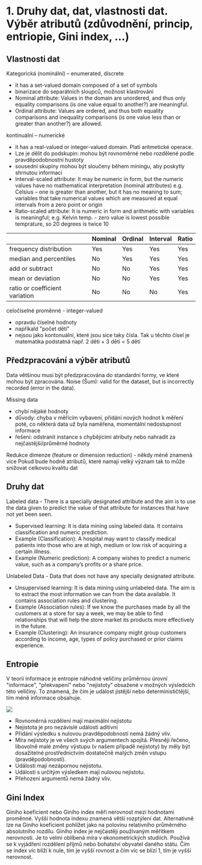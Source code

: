 # 1. Druhy dat,  dat, vlastnosti dat. Výběr atributů (zdůvodnění, princip, entriopie, Gini index, …)

## Vlastnosti dat
Kategorická (nominální) – enumerated, discrete
- it has a set-valued domain composed of a set of symbols
- binarizace do separátních sloupců, možnost klastrování
- Nominal attribute: Values in the domain are unordered, and thus only equality comparisons (is one value equal
to another?) are meaningful.
- Ordinal attribute: Values are ordered, and thus both equality comparisons and inequality comparisons (is one
value less than or greater than another?) are allowed.

kontinuální – numerické
- it has a real-valued or integer-valued domain. Platí aritmetické
operace.
- Lze je dělit do podskupin: mohou být rovnoměrné nebo rozdělené podle
pravděpodobnostní hustoty
- sousední skupiny mohou být sloučeny během miningu, aby
poskytly shrnutou informaci
- Interval-scaled attribute: It may be numeric in form, but the
numeric values have no mathematical interpretation (nominal
attributes) e.g. Celsius – one is greater than another, but it has no
meaning to sum; variables that take numerical values which are
measured at equal intervals from a zero point or origin
- Ratio-scaled attribute: It is numeric in form and arithmetic with variables is meaningful; e.g. Kelvin temp. - zero
value is lowest possible temprature, so 20 degrees is twice 10

|                                 | Nominal | Ordinal | Interval | Ratio |
| ------------------------------- | --------|---------|----------|------ |
| frequency distribution          | Yes     | Yes     | Yes      | Yes   |
| median and percentiles          | No      | Yes     | Yes      | Yes   |
| add or subtract                 | No      | No      | Yes      | Yes   |
| mean or deviation               | No      | No      | Yes      | Yes   |
| ratio or coefficient variation  | No      | No      | No       | Yes   |

celočíselné proměnné - integer-valued
- opravdu číselné hodnoty
- napříkald "počet dětí"
- nejsou jako kontonuální, které jsou sice taky čísla. Tak u těchto čísel je matematika podstatná např. 2 děti + 3 děti = 5 dětí

## Předzpracování a výběr atributů

Data většinou musí být předzpracována do standardní formy, ve které mohou být zpracována.
Noise (Šum): valid for the dataset, but is incorrectly recorded (error in the data).

Missing data
- chybí nějaké hodnoty
- důvody: chyba v měřícím vybavení, přidání nových hodnot k měření poté, co některá data už byla naměřena,
momentální nedostupnost informace
- řešení: odstranit instance s chybějícími atributy nebo nahradit za nejčastější/průměrné hodnoty

Redukce dimenze (feature or dimension reduction) - někdy méně znamená více
Pokud bude hodně atributů, které namají velký význam tak to může snižovat celkovou kvalitu dat

## Druhy dat
Labeled data - There is a specially designated attribute and the aim is to use the data
given to predict the value of that attribute for instances that have not yet been seen.
- Supervised learning: It is data mining using labeled data. It contains classification and
numeric prediction.
- Example (Classification): A hospital may want to classify medical patients into those who
are at high, medium or low risk of acquiring a certain illness.
- Example (Numeric prediction): A company wishes to predict a numeric value, such as a
company’s profits or a share price.

Unlabeled Data - Data that does not have any specially designated attribute.
- Unsupervised learning: It is data mining using unlabeled data. The aim is to extract the
most information we can from the data available. It contains association rules and
clustering.
- Example (Association rules): If we know the purchases made by all the customers at a
store for say a week, we may be able to find relationships that will help the store market
its products more effectively in the future.
- Example (Clustering): An insurance company might group customers according to
income, age, types of policy purchased or prior claims experience.

## Entropie
V teorii informace je entropie náhodné veličiny průměrnou úrovní "informace", "překvapení" nebo "nejistoty" obsažené v možných výsledcích této veličiny. To znamená, že čím je událost jistější nebo determinističtější, tím méně informace obsahuje.

![](https://miro.medium.com/max/2358/1*i7cfMirN2WpaJhYZa1a1Mg.png)
 - Rovnoměrná rozdělení mají maximální nejistotu
 - Nejistota je pro nezávislé události aditivní 
 - Přidání výsledku s nulovou pravděpodobností nemá žádný vliv.
 - Míra nejistoty je ve všech svých argumentech spojitá. Přesněji řečeno, libovolně malé změny výstupu (v našem případě nejistoty) by měly být dosažitelné prostřednictvím dostatečně malých změn vstupu (pravděpodobnosti).
 - Události mají nezápornou nejistotu.
 - Události s určitým výsledkem mají nulovou nejistotu.
 - Přehození argumentů nemá žádný vliv.

## Gini Index
Giniho koeficient nebo Giniho index měří nerovnost mezi hodnotami proměnné. Vyšší hodnota indexu znamená větší rozptýlení dat. Alternativně lze na Giniho koeficient pohlížet jako na polovinu relativního průměrného absolutního rozdílu.
Giniho index je nejčastěji používaným měřítkem nerovnosti. Je to velmi oblíbená míra v 
ekonometrických studiích. Používá se k vyjádření rozdělení příjmů nebo bohatství obyvatel daného 
státu. Čím se index víc blíží k nule, tím je vyšší rovnost a čím víc se blízí 1, tím je vyšší nerovnost.